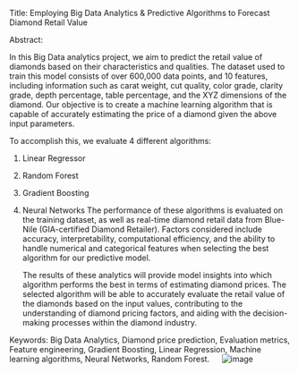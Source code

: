 Title: Employing Big Data Analytics & Predictive Algorithms to Forecast Diamond Retail Value 

Abstract: 

In this Big Data analytics project, we aim to predict the retail value of diamonds based on their characteristics and qualities. The dataset used to train this model consists of over 600,000 data points, and 10 features, including information such as carat weight, cut quality, color grade, clarity grade, depth percentage, table percentage, and the XYZ dimensions of the diamond. Our objective is to create a machine learning algorithm that is capable of accurately estimating the price of a diamond given the above input parameters.
	
 To accomplish this, we evaluate 4 different algorithms:
1.	Linear Regressor
2.	Random Forest
3.	Gradient Boosting
4.	Neural Networks
The performance of these algorithms is evaluated on the training dataset, as well as real-time diamond retail data from Blue-Nile (GIA-certified Diamond Retailer).  Factors considered include accuracy, interpretability, computational efficiency, and the ability to handle numerical and categorical features when selecting the best algorithm for our predictive model. 

	The results of these analytics will provide model insights into which algorithm performs the best in terms of estimating diamond prices. The selected algorithm will be able to accurately evaluate the retail value of the diamonds based on the input values, contributing to the understanding of diamond pricing factors, and aiding with the decision-making processes within the diamond industry. 

Keywords: Big Data Analytics, Diamond price prediction, Evaluation metrics, Feature engineering, Gradient Boosting, Linear Regression, Machine learning algorithms, Neural Networks, Random Forest. 
 
![image](https://github.com/Shreyas-dotcom/DiamondPredictiveModeling/assets/82762631/c3566934-7e34-40ab-84ed-7a7bc334091f)
